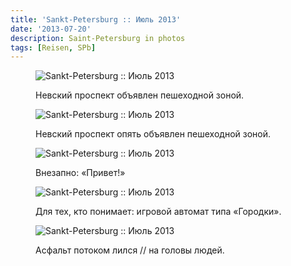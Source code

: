 ```yaml
---
title: 'Sankt-Petersburg :: Июль 2013'
date: '2013-07-20'
description: Saint-Petersburg in photos
tags: [Reisen, SPb]
---
```


<figure>
	<img src="{{urls.media}}/1374470441762-600.jpeg" alt="Sankt-Petersburg :: Июль 2013" />
  <figcaption><p>Невский проспект объявлен пешеходной зоной.</p></figcaption>
</figure>

<figure>
	<img src="{{urls.media}}/1374470444072-600.jpeg" alt="Sankt-Petersburg :: Июль 2013" />
  <figcaption><p>Невский проспект опять объявлен пешеходной зоной.</p></figcaption>
</figure>

<figure>
	<img src="{{urls.media}}/1374470446494-600.jpeg" alt="Sankt-Petersburg :: Июль 2013" />
	<figcaption><p>Внезапно: «Привет!»</p></figcaption>
</figure>

<figure>
	<img src="{{urls.media}}/1374470437857-600.jpeg" alt="Sankt-Petersburg :: Июль 2013" />
	<figcaption><p>Для тех, кто понимает: игровой автомат типа «Городки».</p></figcaption>
</figure>

<figure>
	<img src="{{urls.media}}/1374470435019-600.jpeg" alt="Sankt-Petersburg :: Июль 2013" />
  <figcaption><p>Асфальт потоком лился // на головы людей.</p></figcaption>
</figure>
